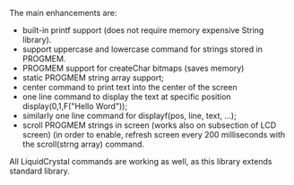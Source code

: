 The main enhancements are:

 - built-in printf support (does not require memory expensive String library). 
 - support uppercase and lowercase command for strings stored in PROGMEM.
 - PROGMEM support for createChar bitmaps (saves memory)
 - static PROGMEM string array support; 
 - center command to print text into the center of the screen
 - one line command to display the text at specific position display(0,1,F("Hello Word"));
 - similarly one line command for displayf(pos, line, text, ...); 
 - scroll PROGMEM strings in screen (works also on subsection of LCD screen) (in order to enable, refresh screen every 200 milliseconds with the scroll(strng array) command. 

All LiquidCrystal commands are working as well, as this library extends standard library.  
